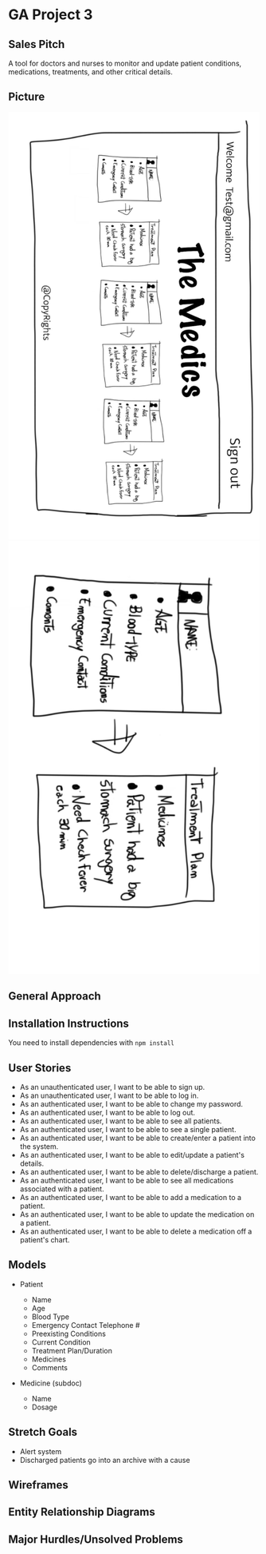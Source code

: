 # GA Project 3

## Sales Pitch
A tool for doctors and nurses to monitor and update patient conditions, medications, treatments, and other critical details.

## Picture

![](src/wireFrames/homePage.jpeg)
![](src/wireFrames/patientcard.jpeg)

## General Approach

## Installation Instructions
You need to install dependencies with `npm install`

## User Stories
- As an unauthenticated user, I want to be able to sign up.
- As an unauthenticated user, I want to be able to log in.
- As an authenticated user, I want to be able to change my password.
- As an authenticated user, I want to be able to log out.
- As an authenticated user, I want to be able to see all patients.
- As an authenticated user, I want to be able to see a single patient.
- As an authenticated user, I want to be able to create/enter a patient into the system.
- As an authenticated user, I want to be able to edit/update a patient's details.
- As an authenticated user, I want to be able to delete/discharge a patient.
- As an authenticated user, I want to be able to see all medications associated with a patient.
- As an authenticated user, I want to be able to add a medication to a patient.
- As an authenticated user, I want to be able to update the medication on a patient.
- As an authenticated user, I want to be able to delete a medication off a patient's chart.

## Models
- Patient
    - Name
    - Age
    - Blood Type
    - Emergency Contact Telephone #
    - Preexisting Conditions
    - Current Condition
    - Treatment Plan/Duration
    - Medicines
    - Comments

- Medicine (subdoc)
    - Name
    - Dosage

## Stretch Goals
- Alert system
- Discharged patients go into an archive with a cause

## Wireframes

## Entity Relationship Diagrams

## Major Hurdles/Unsolved Problems